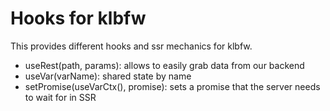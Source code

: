 # Hooks for klbfw

This provides different hooks and ssr mechanics for klbfw.

* useRest(path, params): allows to easily grab data from our backend
* useVar(varName): shared state by name
* setPromise(useVarCtx(), promise): sets a promise that the server needs to wait for in SSR
